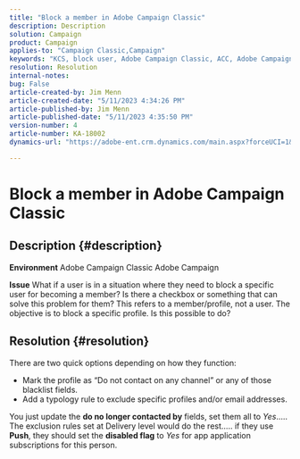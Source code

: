 ```yaml
---
title: "Block a member in Adobe Campaign Classic"
description: Description
solution: Campaign
product: Campaign
applies-to: "Campaign Classic,Campaign"
keywords: "KCS, block user, Adobe Campaign Classic, ACC, Adobe Campaign, How To"
resolution: Resolution
internal-notes: 
bug: False
article-created-by: Jim Menn
article-created-date: "5/11/2023 4:34:26 PM"
article-published-by: Jim Menn
article-published-date: "5/11/2023 4:35:50 PM"
version-number: 4
article-number: KA-18002
dynamics-url: "https://adobe-ent.crm.dynamics.com/main.aspx?forceUCI=1&pagetype=entityrecord&etn=knowledgearticle&id=b0555aae-19f0-ed11-8849-6045bd006295"

---
```

# Block a member in Adobe Campaign Classic

## Description {#description}


<b>Environment</b>
 Adobe Campaign Classic
 Adobe Campaign

<b>Issue</b>
 What if a user is in a situation where they need to block a specific user for becoming a member?
 Is there a checkbox or something that can solve this problem for them?
 This refers to a member/profile, not a user. The objective is to block a specific profile. Is this possible to do?




## Resolution {#resolution}


There are two quick options depending on how they function:

- Mark the profile as “Do not contact on any channel” or any of those blacklist fields.
- Add a typology rule to exclude specific profiles and/or email addresses.




You just update the <b>do no longer contacted by</b> fields, set them all to *Yes*….. The exclusion rules set at Delivery level would do the rest….. if they use <b>Push</b>, they should set the <b>disabled flag</b> to *Yes* for app application subscriptions for this person.

